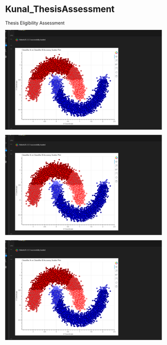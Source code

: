 # Kunal_ThesisAssessment
Thesis Eligibility Assessment 

![Task 1a](https://github.com/Kunal2091079/Kunal_ThesisAssessment/blob/main/1.%20.png?raw=true)


![Task 1b](https://github.com/Kunal2091079/Kunal_ThesisAssessment/blob/main/1.%20.png?raw=true)

![Task 1c](https://github.com/Kunal2091079/Kunal_ThesisAssessment/blob/main/1.%20.png?raw=true)

